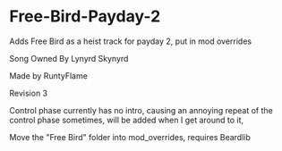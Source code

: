 # Free-Bird-Payday-2

Adds Free Bird as a heist track for payday 2, put in mod overrides

Song Owned By Lynyrd Skynyrd

Made by RuntyFlame

Revision 3

Control phase currently has no intro, causing an annoying repeat of the control phase sometimes, will be added when I get around to it,

Move the "Free Bird" folder into mod_overrides, requires Beardlib
